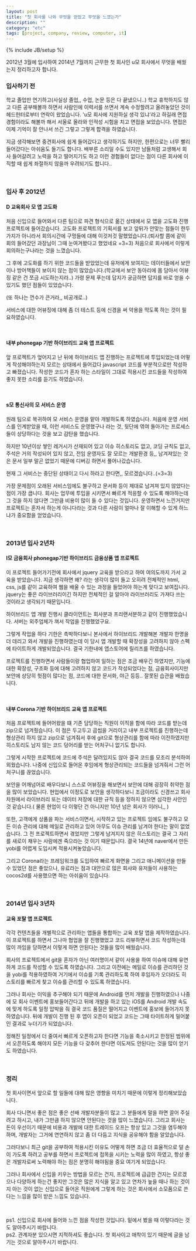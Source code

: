 ```yaml
---
layout: post
title: "첫 회사를 나와 무엇을 얻었고 무엇을 느꼈는가"
description: ""
category: "etc"
tags: [project, company, review, computer, it]
---
```

{% include JB/setup %}

2012년 3월에 입사하여 2014년 7월까지 근무한 첫 회사인 u모 회사에서 무엇을 배웠는지 정리하고자 합니다.

### 입사하기 전

학교 졸업만 연기하고(사실상 졸업,, 수업, 논문 등은 다 끝냈으니..) 학교 휴학하지도 않고 다른 공부해볼까 하면서 사람인에 이력서를 쓰면서 계속 수정할려고 올려놓았던 것이 헤드헌터로부터 연락이 왔었습니다. 'u모 회사에 지원하실 생각 있냐'라고 하길래 면접 경험이라도 해볼까 해서 서울로 올라와 인적성 시험을 치고 면접을 보았습니다. 면접은 이제 기억이 잘 안나서 쓰긴 그렇고 그렇게 합격을 하였습니다.

지금 생각해보면 중견회사에 쉽게 들어갔다고 생각하기도 하지만, 한편으로는 너무 빨리 들어갔다는 아쉬움도 들기도 합니다. 배부른 소리일 수도 있지만 남들처럼 고생해서 회사 들어갈려고 노력을 하고 떨어지기도 하고 이런 경험들이 없다는 점이 다른 회사에 이직할 때 쉽게 좌절하지 않을까 우려되기도 합니다..

<br/>

### 입사 후 2012년

#### D 교육회사 모 앱 고도화

처음 신입으로 들어와서 다른 팀으로 파견 형식으로 옮긴 상태에서 모 앱을 고도화 진행 프로젝트에 들어갔습니다. 고도화 프로젝트의 기획서를 보고 앞뒤가 안맞는 점들이 한두가지가 아니라서 회의시간에 구멍들에 대해 이것저것 말했었습니다.(퇴사할 쯤에 같이 회의 들어갔던 과장님이 그때 눈여겨봤다고 했었네요 =3=3) 처음으로 회사에서 이렇게 회의하는구나라는 것을 느꼈습니다.

그 후에 고도화를 하기 위한 코드들을 받았었는데 유저에게 보여지는 데이터들에서 보안이나 방어책들이 보이지 않는 점이 많았습니다.(학교에서 보안 동아리에 몸 담아서 어뷰징 같은 건 쪼금 시도하는지라..) 가령 문제 푸는데 답지가 궁금하면 답지를 바로 얻을 수 있기도 했던 점들이 있었습니다. 

(또 하나는 껀수가 큰거라,, 비공개로..)

서비스에 대한 어뷰징에 대해 좀 더 테스트 등에 신경을 써 악용을 막도록 하는 것이 필요하였습니다.

<br/>

#### 내부 phonegap 기반 하이브리드 교육 앱 프로젝트

앞 프로젝트가 엎어지고 난 뒤에 하이브리드 앱 진행하는 프로젝트에 투입되었는데 어떻게 작성해야하는지 모르는 상태에서 들어갔다 javascript 코드를 부분적으로만 작성하고 빠졌습니다. 작성한 코드가 혼자 하는 스타일이 그대로 적용시킨 코드들을 작성하여 좋지 못한 소리를 듣기도 하였습니다.

<br/>

#### s모 통신사의 모 서비스 운영

원래 팀으로 복귀하여 모 서비스 운영을 맡아 개발하도록 하였습니다. 처음에 운영 서비스를 인계받았을 때, 이런 서비스도 운영했구나 라는 것, 뒷단에 엮여 돌아가는 프로세스들이 상당하다는 것을 보고 감탄을 했습니다. 

하지만 10년이상 쌓인 레거시가 산재되어 있고 이슈 히스토리도 없고, 코딩 규칙도 없고, 주석은 거의 작성되어 있지 않고, 전임 운영자도 잘 모르는 개발환경 등,, 남겨져있는 것은 문서 일부 말곤 없었기 때문에 디버깅 하면서 풀어나갔습니다. 

현재 그 서비스는 중단된 상태이고 다시 하라고 한다면,, 모르겠습니다..(=3=3)

가장 문제점이 오래된 서비스임에도 불구하고 문서화 등이 제대로 남겨져 있지 않았다는 점이 가장 큽니다. 회사는 업무에 투입을 시키면서 빠르게 적응할 수 있도록 해야하는데 그 것을 하지 않다면 그만큼 비용이 많이 들 수 있다는 것입니다. 운영하면서 느낀거지만 프로젝트는 혼자서 하는게 아니다라는 것과 다른 사람이 얼마나 잘 이해할 수 있게 하느냐가 중요함을 얻었습니다.
 
<br/>

### 2013년 입사 2년차

#### I모 금융회사 phonegap기반 하이브리드 금융상품 앱 프로젝트

이 프로젝트 들어가기전에 회사에서 jquery 교육을 받으라고 하여 여의도까지 가서 교육을 받았습니다. 지금 생각하면 왜? 라는 생각이 많이 들고 오히려 전체적인 html, css, js를 같이 교육하여 웹을 배울 수 있는 과정을 들었어야 하는게 맞다고 보여집니다. jquery는 좋은 라이브러리이긴 하지만 전체적인 걸 알아야 라이브러리도 가져다 쓰는 것이라고 생각되기 때문입니다.

하이브리드 앱 개발 진행시 클라이언트는 회사분과 프리랜서분하고 같이 진행했었습니다. 서버는 외주업체가 껴서 작업을 진행했었구요.

그렇게 작업을 하다 기한은 촉박하다보니 본사에서 하이브리드 개발해본 개발자 한명을 더 데리고 와서 개발을 진행하였는데 이 당시 앱 개발할 때 확장성을 고려하지 않아 스펙에 타이트하게 개발되었습니다. 결국 기한내에 앱스토어에 릴리즈를 하였습니다.

프로젝트를 진행하면서 사람들이랑 협업하여 일하는 점은 조금 배우긴 하였지만, 기능에 대한 확장성, 구조화 등에 대해 고려하지 않고 코드가 작성되었다는 점, 금융회사이지만 보안에 상당히 헛점이 많다는 점, 코드에 대한 문서화, 야근 등등.. 잘못된 습관을 배웠습니다.

<br/>

#### 내부 Corona 기반 하이브리드 교육 앱 프로젝트

처음 프로젝트에 들어어왔을 떄 기존 담당하는 직원이 이직을 함에 따라 코드를 받는데 zip으로 넘겨줬습니다. 이 점은 두고두고 곱씹을 거리이고 내부 프로젝트를 진행하는데 형상관리 하지 않고 zip으로 넘겨줘서 후에 git으로 형상관리를 함에 따라 이전하였지만 히스토리도 남지 않는 코드 덩어리를 받는 어처구니 없기도 합니다. 

그렇게 시작한 프로젝트에 코드에 주석은 달려있지도 않아 결국 코드를 모조리 분석하여 외웠습니다. 나중에 신입으로 들어온 후임에게 형상관리되는 코드들을 넘겨줘서 그런 어처구니를 끊었습니다.

보안을 어깨넘어로 배우다보니 스스로 어뷰징을 해보면서 보안에 대해 굉장히 취약한 점을 많이 보았습니다. 현업에서 이정도로 보안을 생각하다보니 조금이라도 신경쓰고 회사차원에서 라이브러리 또는 데이터 저장에 대한 규칙 등을 정하지 않으면 심각한 사안인 것 같습니다.( 물론 현업이 다 이렇단 건 아니지만 10년 넘은 회사가 이러니,, )

또한, 고객에게 상품을 파는 서비스이면서, 시작하고 있는 프로젝트 임에도 불구하고 모든 이슈 관리에 대해 메일로 관리하고 있어 아무도 이슈 관리를 남겨야 한다는 말이 없었습니다. 그 전 프로젝트하면서 겪었지만 그렇게 남겨지지 않은 히스토리는 결국 그 자리를 새로이 채우는 사람에겐 죽으라는 것 이기 때문입니다. 결국 14년에 naver에서 만든 yobi를 어렵게 도입시켜 적용시켜놓았습니다.

그리고 Corona라는 프레임워크를 도입하여 빠르게 화면을 그리고 애니메이션을 만들 수 있었던 점은 좋았으나, 유료라는 점과 대안으로 많은 회사와 유저들이 사용하는 cocos2d를 사용했으면 하는 아쉬움이 있습니다.


<br/>

### 2014년 입사 3년차

#### 교육 포탈 앱 프로젝트 

각각 컨텐츠들을 개별적으로 관리하는 앱들을 통합하는 교육 포탈 앱을 제작하였습니다. 이 프로젝트를 하면서 그나마 협업을 잘 진행했었고 코드 리뷰하면서 코드 작성하는데 많이 까임을 당하면서 이렇게 하면 안된다는 것들을 많이 배웠습니다.

회사의 프로젝트에서 git을 혼자가 아닌 여러명이서 같이 사용을 하여 이슈에 대해 유연하게 코드를 작성할 수 있도록 하였습니다. 그리고 이전에는 메일로 이슈를 관리하던 것을 yobi를 적용하였하여 거기에서 이슈를 기록 관리하도록 하여 후임자가 오더라도 히스토리를 빠르게 찾고 이슈를 관리할 수 있도록 하였습니다.

그러나 회사는 이익을 추구해야 되기 때문에 Android를 먼저 개발을 진행하였으나 나중에 모 회사 이벤트에 홍보들어간다고 뒤에 개발을 하고 있는 iOS를 Android 개발 속도에 맞게 하도록 일정 압박을 줘 결국 코드 품질은 떨어지고 이벤트에 홍보에 들어가지 못하였습니다. 뒤에 개발이 진행 된 후 앱이 오픈이 되었고 코드는 그때 타이트하게 밀어붙인 결과로 누더기가 되었습니다. 

정해진 일정에서 더 줄여서 빠르게 오픈하고자 한다면 기능을 축소시키고 한정된 범위에서 오픈하도록 해야지 모든 기능을 다 갖추어 한다면 이도저도 안된다는 것을 많이 얻기도 하였습니다.

<br/>

### 정리

첫 회사이면서 앞으로 할 일들에 대해 많은 영향을 미치기 때문에 이렇게 정리해보았습니다.

회사 다니면서 좋은 점은 좋은 선배 개발자분들이 많고 그 분들에게 말을 하면 끌어 주실려고 하시고, 내가 그만큼 하지 않으면 안된다는 것을 많이 느꼈습니다. 그리고 회사는 돈이 우선이기 때문에 비용과 개발에 대한 트레이드 오프는 항상 있고 그것을 염두해야 하며, 개발자는 그거에 연연하지 않고 좀 더 다듬고 지식을 공유해야 함을 알았습니다. 

그러다보니 최근 git을 공부하여 적용시킨 이유도 어떻게 하면 조금 더 효율적으로 덜 손이 가도록 하려고 공부를 하면서 프로젝트에 접목을 시키는 노력을 많이 하였고, 항상 좋은 개발자로써 노력해야 하는 점은 분명히 해야됨을 중요 여기게 되었습니다.

그러나 회사에서 신입을 키우는 방법을 모르는 건지, 프로젝트에 급급한 건지는 모르겠으나 다양하게 하는건 좋지만 그것은 많은 지식을 알고 있고 연차가 높을 때나 하는 것이지 아는 것이 없는 신입으로 들어온 직원에게 그렇게 하는 것은 회사에서 소모품으로 쓴다는 느낌을 많이 받은 느낌도 있습니다.

<br/>

ps1. 신입으로 회사에 들어와 느낀 점을 작성한 것입니다. 밑에서 봤을 때 이렇다라는 것도 알아주시기 바랍니다.<br/>
ps2. 관계자분 있으시면 지적하셔도 좋습니다. 첫 회사이고 애착이 있기 때문에 글을 남기는 것으로 알아주시기 바랍니다.